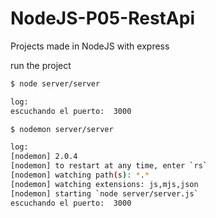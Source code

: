 # NodeJS-P05-RestApi

Projects made in NodeJS with express


run the project
```bash
$ node server/server

log: 
escuchando el puerto:  3000

```

```bash
$ nodemon server/server

log:
[nodemon] 2.0.4
[nodemon] to restart at any time, enter `rs`
[nodemon] watching path(s): *.*
[nodemon] watching extensions: js,mjs,json
[nodemon] starting `node server/server.js`
escuchando el puerto:  3000

```
